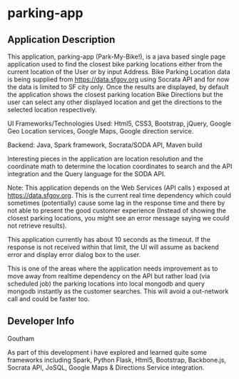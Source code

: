 parking-app
===========

Application Description
-----------------------
This application, parking-app (Park-My-Bike!), is a java based single page application used to find the closest
bike parking locations either from the current location of the User or by input Address. 
Bike Parking Location data is being supplied from https://data.sfgov.org using Socrata API and for now the data is limited to 
SF city only.
Once the results are displayed, by default the application shows the closest parking location Bike Directions but the user can
select any other displayed location and get the directions to the selected location respectively.

UI Frameworks/Technologies Used: Html5, CSS3, Bootstrap, jQuery, Google Geo Location services, Google Maps, Google direction service.

Backend: Java, Spark framework, Socrata/SODA API, Maven build

Interesting pieces in the application are location resolution and the coordinate math to determine the location coordinates to search and
the API integration and the Query language for the SODA API.

Note: This application depends on the Web Services (API calls ) exposed at https://data.sfgov.org. This is the current real time dependency which could sometimes (potentially) cause some lag in the response time and there by not able to present the good customer experience (Instead of showing the closest parking locations, you might see an error message saying we could not retrieve results). 

This application currently has about 10 seconds as the timeout. If the response is not received within that limit, the UI will assume as backend error and display error dialog box to the user.  

This is one of the areas where the application needs improvement as to move away from realtime dependency on the API but rather load (via scheduled job) the parking locations into local mongodb and query mongodb instantly as the customer searches. This will avoid a out-network call and could be faster too. 


Developer Info
----------------
Goutham


As part of this development i have explored and learned quite some frameworks including Spark, Python Flask, Html5, Bootstrap, 
Backbone.js, Socrata API, JoSQL, Google Maps & Directions Service integration.







